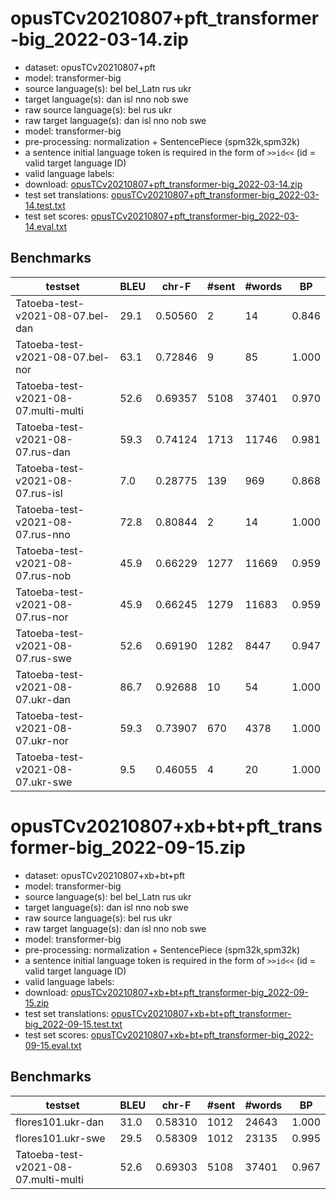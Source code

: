 # opusTCv20210807+pft_transformer-big_2022-03-14.zip

* dataset: opusTCv20210807+pft
* model: transformer-big
* source language(s): bel bel_Latn rus ukr
* target language(s): dan isl nno nob swe
* raw source language(s): bel rus ukr
* raw target language(s): dan isl nno nob swe
* model: transformer-big
* pre-processing: normalization + SentencePiece (spm32k,spm32k)
* a sentence initial language token is required in the form of `>>id<<` (id = valid target language ID)
* valid language labels: 
* download: [opusTCv20210807+pft_transformer-big_2022-03-14.zip](https://object.pouta.csc.fi/Tatoeba-MT-models/zle-gmq/opusTCv20210807+pft_transformer-big_2022-03-14.zip)
* test set translations: [opusTCv20210807+pft_transformer-big_2022-03-14.test.txt](https://object.pouta.csc.fi/Tatoeba-MT-models/zle-gmq/opusTCv20210807+pft_transformer-big_2022-03-14.test.txt)
* test set scores: [opusTCv20210807+pft_transformer-big_2022-03-14.eval.txt](https://object.pouta.csc.fi/Tatoeba-MT-models/zle-gmq/opusTCv20210807+pft_transformer-big_2022-03-14.eval.txt)

## Benchmarks

| testset | BLEU  | chr-F | #sent | #words | BP |
|---------|-------|-------|-------|--------|----|
| Tatoeba-test-v2021-08-07.bel-dan 	| 29.1 	| 0.50560 	| 2 	| 14 	| 0.846 |
| Tatoeba-test-v2021-08-07.bel-nor 	| 63.1 	| 0.72846 	| 9 	| 85 	| 1.000 |
| Tatoeba-test-v2021-08-07.multi-multi 	| 52.6 	| 0.69357 	| 5108 	| 37401 	| 0.970 |
| Tatoeba-test-v2021-08-07.rus-dan 	| 59.3 	| 0.74124 	| 1713 	| 11746 	| 0.981 |
| Tatoeba-test-v2021-08-07.rus-isl 	| 7.0 	| 0.28775 	| 139 	| 969 	| 0.868 |
| Tatoeba-test-v2021-08-07.rus-nno 	| 72.8 	| 0.80844 	| 2 	| 14 	| 1.000 |
| Tatoeba-test-v2021-08-07.rus-nob 	| 45.9 	| 0.66229 	| 1277 	| 11669 	| 0.959 |
| Tatoeba-test-v2021-08-07.rus-nor 	| 45.9 	| 0.66245 	| 1279 	| 11683 	| 0.959 |
| Tatoeba-test-v2021-08-07.rus-swe 	| 52.6 	| 0.69190 	| 1282 	| 8447 	| 0.947 |
| Tatoeba-test-v2021-08-07.ukr-dan 	| 86.7 	| 0.92688 	| 10 	| 54 	| 1.000 |
| Tatoeba-test-v2021-08-07.ukr-nor 	| 59.3 	| 0.73907 	| 670 	| 4378 	| 1.000 |
| Tatoeba-test-v2021-08-07.ukr-swe 	| 9.5 	| 0.46055 	| 4 	| 20 	| 1.000 |


# opusTCv20210807+xb+bt+pft_transformer-big_2022-09-15.zip

* dataset: opusTCv20210807+xb+bt+pft
* model: transformer-big
* source language(s): bel bel_Latn rus ukr
* target language(s): dan isl nno nob swe
* raw source language(s): bel rus ukr
* raw target language(s): dan isl nno nob swe
* model: transformer-big
* pre-processing: normalization + SentencePiece (spm32k,spm32k)
* a sentence initial language token is required in the form of `>>id<<` (id = valid target language ID)
* valid language labels: 
* download: [opusTCv20210807+xb+bt+pft_transformer-big_2022-09-15.zip](https://object.pouta.csc.fi/Tatoeba-MT-models/zle-gmq/opusTCv20210807+xb+bt+pft_transformer-big_2022-09-15.zip)
* test set translations: [opusTCv20210807+xb+bt+pft_transformer-big_2022-09-15.test.txt](https://object.pouta.csc.fi/Tatoeba-MT-models/zle-gmq/opusTCv20210807+xb+bt+pft_transformer-big_2022-09-15.test.txt)
* test set scores: [opusTCv20210807+xb+bt+pft_transformer-big_2022-09-15.eval.txt](https://object.pouta.csc.fi/Tatoeba-MT-models/zle-gmq/opusTCv20210807+xb+bt+pft_transformer-big_2022-09-15.eval.txt)

## Benchmarks

| testset | BLEU  | chr-F | #sent | #words | BP |
|---------|-------|-------|-------|--------|----|
| flores101.ukr-dan 	| 31.0 	| 0.58310 	| 1012 	| 24643 	| 1.000 |
| flores101.ukr-swe 	| 29.5 	| 0.58309 	| 1012 	| 23135 	| 0.995 |
| Tatoeba-test-v2021-08-07.multi-multi 	| 52.6 	| 0.69303 	| 5108 	| 37401 	| 0.967 |

